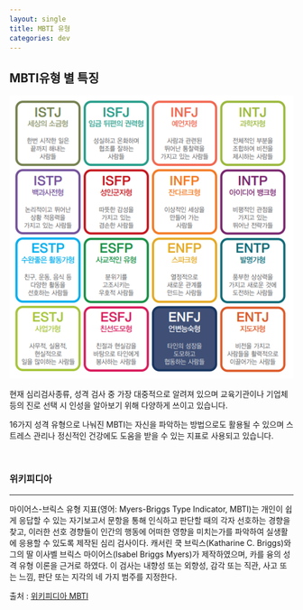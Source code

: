 ```yaml
---
layout: single
title: MBTI 유형
categories: dev
---
```


## MBTI유형 별 특징

![picture](../image/mbti.png)

현재 심리검사종류, 성격 검사 중 가장 대중적으로 알려져 있으며 교육기관이나 기업체 등의 진로 선택 시 인성을 알아보기 위해 다양하게 쓰이고 있습니다.



16가지 성격 유형으로 나눠진 MBTI는 자신을 파악하는 방법으로도 활용될 수 있으며 스트레스 관리나 정신적인 건강에도 도움을 받을 수 있는 지표로 사용되고 있습니다.

<br>

### 위키피디아
---
마이어스-브릭스 유형 지표(영어: Myers-Briggs Type Indicator, MBTI)는 개인이 쉽게 응답할 수 있는 자기보고서 문항을 통해 인식하고 판단할 때의 각자 선호하는 경향을 찾고, 이러한 선호 경향들이 인간의 행동에 어떠한 영향을 미치는가를 파악하여 실생활에 응용할 수 있도록 제작된 심리 검사이다. 캐서린 쿡 브릭스(Katharine C. Briggs)와 그의 딸 이사벨 브릭스 마이어스(Isabel Briggs Myers)가 제작하였으며, 카를 융의 성격 유형 이론을 근거로 하였다. 이 검사는 내향성 또는 외향성, 감각 또는 직관, 사고 또는 느낌, 판단 또는 지각의 네 가지 범주를 지정한다.

출처 : [위키피디아 MBTI](https://ko.wikipedia.org/wiki/%EB%A7%88%EC%9D%B4%EC%96%B4%EC%8A%A4-%EB%B8%8C%EB%A6%AD%EC%8A%A4_%EC%9C%A0%ED%98%95_%EC%A7%80%ED%91%9C)

